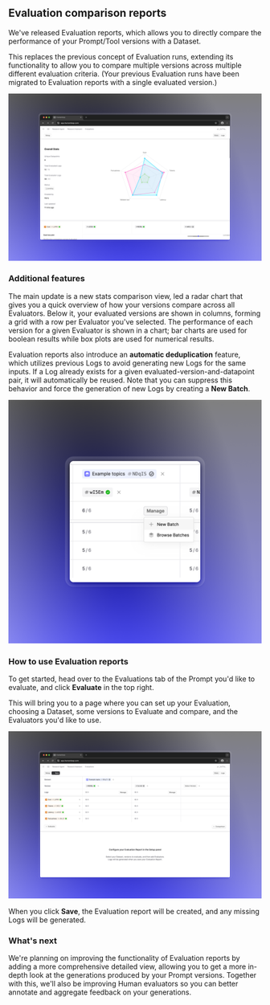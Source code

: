 ## Evaluation comparison reports

We've released Evaluation reports, which allows you to directly compare the performance of your Prompt/Tool versions with a Dataset.

This replaces the previous concept of Evaluation runs, extending its functionality to allow you to compare multiple versions across multiple different evaluation criteria. (Your previous Evaluation runs have been migrated to Evaluation reports with a single evaluated version.)

<img src="../../../assets/images/eval-report-radar.png" />

### Additional features

The main update is a new stats comparison view, led a radar chart that gives you a quick overview of how your versions compare across all Evaluators. Below it, your evaluated versions are shown in columns, forming a grid with a row per Evaluator you've selected. The performance of each version for a given Evaluator is shown in a chart; bar charts are used for boolean results while box plots are used for numerical results.

Evaluation reports also introduce an **automatic deduplication** feature, which utilizes previous Logs to avoid generating new Logs for the same inputs. If a Log already exists for a given evaluated-version-and-datapoint pair, it will automatically be reused.
Note that you can suppress this behavior and force the generation of new Logs by creating a **New Batch**.

<img src="../../../assets/images/eval-report-new-batch.png" />

### How to use Evaluation reports

To get started, head over to the Evaluations tab of the Prompt you'd like to evaluate, and click **Evaluate** in the top right.

This will bring you to a page where you can set up your Evaluation, choosing a Dataset, some versions to Evaluate and compare, and the Evaluators you'd like to use.

<img src="../../../assets/images/eval-report-setup.png" />

When you click **Save**, the Evaluation report will be created, and any missing Logs will be generated.

### What's next

We're planning on improving the functionality of Evaluation reports by adding a more comprehensive detailed view, allowing you to get a more in-depth look at the generations produced by your Prompt versions. Together with this, we'll also be improving Human evaluators so you can better annotate and aggregate feedback on your generations.
